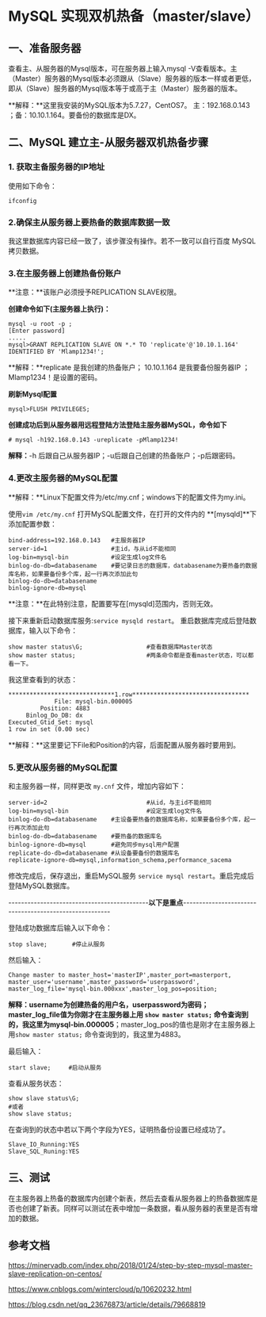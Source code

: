 # MySQL 实现双机热备（master/slave）

## 一、准备服务器

查看主、从服务器的Mysql版本，可在服务器上输入mysql -V查看版本。主（Master）服务器的Mysql版本必须跟从（Slave）服务器的版本一样或者更低，即从（Slave）服务器的Mysql版本等于或高于主（Master）服务器的版本。

**解释：**这里我安装的MySQL版本为5.7.27，CentOS7。 主：192.168.0.143 ；备：10.10.1.164。要备份的数据库是DX。

## 二、MySQL 建立主-从服务器双机热备步骤

### 1. 获取主备服务器的IP地址

使用如下命令：

```shell
ifconfig
```



### 2.确保主从服务器上要热备的数据库数据一致

我这里数据库内容已经一致了，该步骤没有操作。若不一致可以自行百度 MySQL拷贝数据。

### 3.在主服务器上创建热备份账户

**注意：**该账户必须授予REPLICATION SLAVE权限。

**创建命令如下(主服务器上执行)：**

```mysql
mysql -u root -p ;
[Enter password]
.....
mysql>GRANT REPLICATION SLAVE ON *.* TO 'replicate'@'10.10.1.164' IDENTIFIED BY 'Mlamp1234!'; 
```

**解释：**replicate 是我创建的热备账户； 10.10.1.164 是我要备份服务器IP ；Mlamp1234！是设置的密码。

**刷新Mysql配置**

```mysql
mysql>FLUSH PRIVILEGES;
```



**创建成功后到从服务器用远程登陆方法登陆主服务器MySQL，命令如下**

```
# mysql -h192.168.0.143 -ureplicate -pMlamp1234!
```

**解释：**-h 后跟自己从服务器IP；-u后跟自己创建的热备账户；-p后跟密码。

### 4.更改主服务器的MySQL配置

**解释：**Linux下配置文件为/etc/my.cnf；windows下的配置文件为my.ini。

使用`vim /etc/my.cnf`  打开MySQL配置文件，在打开的文件内的 **[mysqld]**下添加配置参数：

```mysql
bind-address=192.168.0.143   #主服务器IP
server-id=1                  #主id，与从id不能相同
log-bin=mysql-bin            #设定生成log文件名
binlog-do-db=databasename    #要记录日志的数据库，databasename为要热备的数据库名称，如果要备份多个库，起一行再次添加此句
binlog-do-db=databasename
binlog-ignore-db=mysql       
```

**注意：**在此特别注意，配置要写在[mysqld]范围内，否则无效。

接下来重新启动数据库服务:`service mysqld restart`。 重启数据库完成后登陆数据库，输入以下命令：

```
show master status\G;                  #查看数据库Master状态
show master status;                    #两条命令都是查看master状态，可以都看一下。
```

我这里查看到的状态：

```
******************************1.row*********************************
             File: mysql-bin.000005
         Position: 4883
     Binlog_Do_DB: dx
Executed_Gtid_Set: mysql
1 row in set (0.00 sec)
```

**解释：**这里要记下File和Position的内容，后面配置从服务器时要用到。

### 5.更改从服务器的MySQL配置

和主服务器一样，同样更改  `my.cnf` 文件，增加内容如下：

```mysql
server-id=2                            #从id，与主id不能相同
log-bin=mysql-bin                      #设定生成log文件名
binlog-do-db=databasename    #主设备要热备的数据库名称，如果要备份多个库，起一行再次添加此句
binlog-do-db=databasename    #要热备的数据库名
binlog-ignore-db=mysql       #避免同步mysql用户配置    
replicate-do-db=databasename #从设备要备份的数据库名
replicate-ignore-db=mysql,information_schema,performance_sacema 
```

修改完成后，保存退出，重启MySQL服务 `service mysql restart`。重启完成后登陆MySQL数据库。

--------------------------------------------**以下是重点**-------------------------------------------------------

登陆成功数据库后输入以下命令：

```mysql
stop slave;       #停止从服务
```

然后输入：

```mysql
Change master to master_host='masterIP',master_port=masterport, master_user='username',master_password='userpassword', master_log_file='mysql-bin.000xxx',master_log_pos=position;
```

**解释：**username为创建热备的用户名，userpassword为密码；master_log_file值为你刚才在主服务器上用 `show master status;` 命令查询到的，我这里为**mysql-bin.000005**；master_log_pos的值也是刚才在主服务器上用`show master status;` 命令查询到的，我这里为4883。

最后输入：

```mysql
start slave;     #启动从服务
```



查看从服务状态：

```mysql
show slave status\G;  
#或者
show slave status;
```



在查询到的状态中若以下两个字段为YES，证明热备份设置已经成功了。

```
Slave_IO_Running:YES
Slave_SQL_Runing:YES
```

## 三、测试

 在主服务器上热备的数据库内创建个新表，然后去查看从服务器上的热备数据库是否也创建了新表。同样可以测试在表中增加一条数据，看从服务器的表里是否有增加的数据。



## **参考文档**

https://minervadb.com/index.php/2018/01/24/step-by-step-mysql-master-slave-replication-on-centos/

https://www.cnblogs.com/wintercloud/p/10620232.html

https://blog.csdn.net/qq_23676873/article/details/79668819















